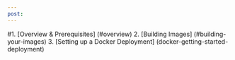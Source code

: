 ```yaml
---
post: 
---
```


#1.         [Overview &amp; Prerequisites] (#overview)
2.         [Building Images] (#building-your-images)
3.         [Setting up a Docker Deployment] (docker-getting-started-deployment)


